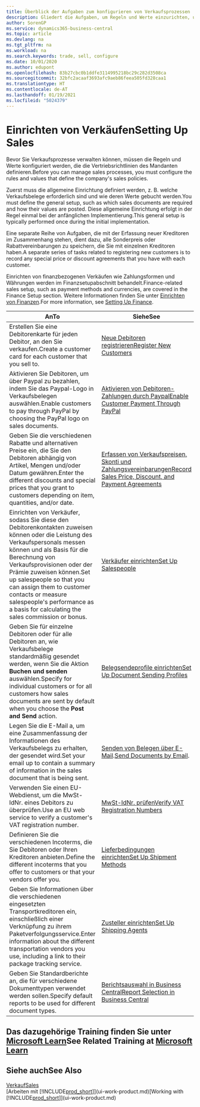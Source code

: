 ```yaml
---
title: Überblick der Aufgaben zum konfigurieren von Verkaufsprozessen | Microsoft Docs
description: Gliedert die Aufgaben, um Regeln und Werte einzurichten, um Ihre Vertriebsrichtlinien und Arbeitsgänge zu definieren.
author: SorenGP
ms.service: dynamics365-business-central
ms.topic: article
ms.devlang: na
ms.tgt_pltfrm: na
ms.workload: na
ms.search.keywords: trade, sell, configure
ms.date: 10/01/2020
ms.author: edupont
ms.openlocfilehash: 83b27cbc0b1ddfe3114995218bc29c282d3508ca
ms.sourcegitcommit: 32bfc2acaaf3693afc9aeb86feea505fd328caa1
ms.translationtype: HT
ms.contentlocale: de-AT
ms.lasthandoff: 01/19/2021
ms.locfileid: "5024379"
---
```

# <a name="setting-up-sales"></a><span data-ttu-id="147ee-103">Einrichten von Verkäufen</span><span class="sxs-lookup"><span data-stu-id="147ee-103">Setting Up Sales</span></span>
<span data-ttu-id="147ee-104">Bevor Sie Verkaufsprozesse verwalten können, müssen die Regeln und Werte konfiguriert werden, die die Vertriebsrichtlinien des Mandanten definieren.</span><span class="sxs-lookup"><span data-stu-id="147ee-104">Before you can manage sales processes, you must configure the rules and values that define the company's sales policies.</span></span>

<span data-ttu-id="147ee-105">Zuerst muss die allgemeine Einrichtung definiert werden, z. B. welche Verkaufsbelege erforderlich sind und wie deren Werte gebucht werden.</span><span class="sxs-lookup"><span data-stu-id="147ee-105">You must define the general setup, such as which sales documents are required and how their values are posted.</span></span> <span data-ttu-id="147ee-106">Diese allgemeine Einrichtung erfolgt in der Regel einmal bei der anfänglichen Implementierung.</span><span class="sxs-lookup"><span data-stu-id="147ee-106">This general setup is typically performed once during the initial implementation.</span></span>

<span data-ttu-id="147ee-107">Eine separate Reihe von Aufgaben, die mit der Erfassung neuer Kreditoren im Zusammenhang stehen, dient dazu, alle Sonderpreis oder Rabattvereinbarungen zu speichern, die Sie mit einzelnen Kreditoren haben.</span><span class="sxs-lookup"><span data-stu-id="147ee-107">A separate series of tasks related to registering new customers is to record any special price or discount agreements that you have with each customer.</span></span>

<span data-ttu-id="147ee-108">Einrichten von finanzbezogenen Verkäufen wie Zahlungsformen und Währungen werden im Finanzsetupabschnitt behandelt.</span><span class="sxs-lookup"><span data-stu-id="147ee-108">Finance-related sales setup, such as payment methods and currencies, are covered in the Finance Setup section.</span></span> <span data-ttu-id="147ee-109">Weitere Informationen finden Sie unter [Einrichten von Finanzen](finance-setup-finance.md).</span><span class="sxs-lookup"><span data-stu-id="147ee-109">For more information, see [Setting Up Finance](finance-setup-finance.md).</span></span>

| <span data-ttu-id="147ee-110">An</span><span class="sxs-lookup"><span data-stu-id="147ee-110">To</span></span> | <span data-ttu-id="147ee-111">Siehe</span><span class="sxs-lookup"><span data-stu-id="147ee-111">See</span></span> |
| --- | --- |
| <span data-ttu-id="147ee-112">Erstellen Sie eine Debitorenkarte für jeden Debitor, an den Sie verkaufen.</span><span class="sxs-lookup"><span data-stu-id="147ee-112">Create a customer card for each customer that you sell to.</span></span> |[<span data-ttu-id="147ee-113">Neue Debitoren registrieren</span><span class="sxs-lookup"><span data-stu-id="147ee-113">Register New Customers</span></span>](sales-how-register-new-customers.md) |
| <span data-ttu-id="147ee-114">Aktivieren Sie Debitoren, um über Paypal zu bezahlen, indem Sie das Paypal-Logo in Verkaufsbelegen auswählen.</span><span class="sxs-lookup"><span data-stu-id="147ee-114">Enable customers to pay through PayPal by choosing the PayPal logo on sales documents.</span></span> |[<span data-ttu-id="147ee-115">Aktivieren von Debitoren-Zahlungen durch Paypal</span><span class="sxs-lookup"><span data-stu-id="147ee-115">Enable Customer Payment Through PayPal</span></span>](sales-how-enable-payment-service-extensions.md) |
| <span data-ttu-id="147ee-116">Geben Sie die verschiedenen Rabatte und alternativen Preise ein, die Sie den Debitoren abhängig von Artikel, Mengen und/oder Datum gewähren.</span><span class="sxs-lookup"><span data-stu-id="147ee-116">Enter the different discounts and special prices that you grant to customers depending on item, quantities, and/or date.</span></span> |[<span data-ttu-id="147ee-117">Erfassen von Verkaufspreisen, Skonti und Zahlungsvereinbarungen</span><span class="sxs-lookup"><span data-stu-id="147ee-117">Record Sales Price, Discount, and Payment Agreements</span></span>](sales-how-record-sales-price-discount-payment-agreements.md) |
| <span data-ttu-id="147ee-118">Einrichten von Verkäufer, sodass Sie diese den Debitorenkontakten zuweisen können oder die Leistung des Verkaufspersonals messen können und als Basis für die Berechnung von Verkaufsprovisionen oder der Prämie zuweisen können.</span><span class="sxs-lookup"><span data-stu-id="147ee-118">Set up salespeople so that you can assign them to customer contacts or measure salespeople's performance as a basis for calculating the sales commission or bonus.</span></span> |[<span data-ttu-id="147ee-119">Verkäufer einrichten</span><span class="sxs-lookup"><span data-stu-id="147ee-119">Set Up Salespeople</span></span>](sales-how-setup-salespeople.md) |
| <span data-ttu-id="147ee-120">Geben Sie für einzelne Debitoren oder für alle Debitoren an, wie Verkaufsbelege standardmäßig gesendet werden, wenn Sie die Aktion **Buchen und senden** auswählen.</span><span class="sxs-lookup"><span data-stu-id="147ee-120">Specify for individual customers or for all customers how sales documents are sent by default when you choose the **Post and Send** action.</span></span> |[<span data-ttu-id="147ee-121">Belegsendeprofile einrichten</span><span class="sxs-lookup"><span data-stu-id="147ee-121">Set Up Document Sending Profiles</span></span>](sales-how-setup-document-send-profiles.md) |
| <span data-ttu-id="147ee-122">Legen Sie die E-Mail a, um eine Zusammenfassung der Informationen des Verkaufsbelegs zu erhalten, der gesendet wird.</span><span class="sxs-lookup"><span data-stu-id="147ee-122">Set your email up to contain a summary of information in the sales document that is being sent.</span></span> |<span data-ttu-id="147ee-123">[Senden von Belegen über E-Mail](ui-how-send-documents-email.md).</span><span class="sxs-lookup"><span data-stu-id="147ee-123">[Send Documents by Email](ui-how-send-documents-email.md).</span></span> |
|<span data-ttu-id="147ee-124">Verwenden Sie einen EU-Webdienst, um die MwSt-IdNr. eines Debitors zu überprüfen.</span><span class="sxs-lookup"><span data-stu-id="147ee-124">Use an EU web service to verify a customer's VAT registration number.</span></span>|[<span data-ttu-id="147ee-125">MwSt-IdNr. prüfen</span><span class="sxs-lookup"><span data-stu-id="147ee-125">Verify VAT Registration Numbers</span></span>](finance-setup-vat.md)|
|<span data-ttu-id="147ee-126">Definieren Sie die verschiedenen Incoterms, die Sie Debitoren oder Ihren Kreditoren anbieten.</span><span class="sxs-lookup"><span data-stu-id="147ee-126">Define the different incoterms that you offer to customers or that your vendors offer you.</span></span>|[<span data-ttu-id="147ee-127">Lieferbedingungen einrichten</span><span class="sxs-lookup"><span data-stu-id="147ee-127">Set Up Shipment Methods</span></span>](sales-how-set-up-shipment-methods.md)|
|<span data-ttu-id="147ee-128">Geben Sie Informationen über die verschiedenen eingesetzten Transportkreditoren ein, einschließlich einer Verknüpfung zu ihrem Paketverfolgungsservice.</span><span class="sxs-lookup"><span data-stu-id="147ee-128">Enter information about the different transportation vendors you use, including a link to their package tracking service.</span></span>|[<span data-ttu-id="147ee-129">Zusteller einrichten</span><span class="sxs-lookup"><span data-stu-id="147ee-129">Set Up Shipping Agents</span></span>](sales-how-to-set-up-shipping-agents.md)|
|<span data-ttu-id="147ee-130">Geben Sie Standardberichte an, die für verschiedene Dokumenttypen verwendet werden sollen.</span><span class="sxs-lookup"><span data-stu-id="147ee-130">Specify default reports to be used for different document types.</span></span>|[<span data-ttu-id="147ee-131">Berichtsauswahl in Business Central</span><span class="sxs-lookup"><span data-stu-id="147ee-131">Report Selection in Business Central</span></span>](across-report-selections.md)|

## <a name="see-related-training-at-microsoft-learn"></a><span data-ttu-id="147ee-132">Das dazugehörige Training finden Sie unter [Microsoft Learn](/learn/paths/trade-get-started-dynamics-365-business-central/)</span><span class="sxs-lookup"><span data-stu-id="147ee-132">See Related Training at [Microsoft Learn](/learn/paths/trade-get-started-dynamics-365-business-central/)</span></span>

## <a name="see-also"></a><span data-ttu-id="147ee-133">Siehe auch</span><span class="sxs-lookup"><span data-stu-id="147ee-133">See Also</span></span>
[<span data-ttu-id="147ee-134">Verkauf</span><span class="sxs-lookup"><span data-stu-id="147ee-134">Sales</span></span>](sales-manage-sales.md)  
<span data-ttu-id="147ee-135">[Arbeiten mit [!INCLUDE[prod_short](includes/prod_short.md)]](ui-work-product.md)</span><span class="sxs-lookup"><span data-stu-id="147ee-135">[Working with [!INCLUDE[prod_short](includes/prod_short.md)]](ui-work-product.md)</span></span>
